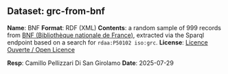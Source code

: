 ## Dataset: grc-from-bnf

**Name**: BNF
**Format**: RDF (XML)
**Contents**: a random sample of 999 records from [BNF (Bibliothèque nationale de France)](https://data.bnf.fr/), extracted via the Sparql endpoint based on a search for `rdaa:P50102 iso:grc`.
**License**: [Licence Ouverte / Open Licence](https://www.etalab.gouv.fr/licence-ouverte-open-licence/)

**Resp**: Camillo Pellizzari Di San Girolamo
**Date**: 2025-07-29
